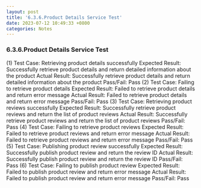 ```yaml
---
layout: post
title: '6.3.6.Product Details Service Test'
date: 2023-07-12 10:49:33 +0800
categories: Notes
---
```


### 6.3.6.Product Details Service Test

(1) Test Case: Retrieving product details successfully
Expected Result: Successfully retrieve product details and return detailed information about the product
Actual Result: Successfully retrieve product details and return detailed information about the product
Pass/Fail: Pass
(2) Test Case: Failing to retrieve product details
Expected Result: Failed to retrieve product details and return error message
Actual Result: Failed to retrieve product details and return error message
Pass/Fail: Pass
(3) Test Case: Retrieving product reviews successfully
Expected Result: Successfully retrieve product reviews and return the list of product reviews
Actual Result: Successfully retrieve product reviews and return the list of product reviews
Pass/Fail: Pass
(4) Test Case: Failing to retrieve product reviews
Expected Result: Failed to retrieve product reviews and return error message
Actual Result: Failed to retrieve product reviews and return error message
Pass/Fail: Pass
(5) Test Case: Publishing product review successfully
Expected Result: Successfully publish product review and return the review ID
Actual Result: Successfully publish product review and return the review ID
Pass/Fail: Pass
(6) Test Case: Failing to publish product review
Expected Result: Failed to publish product review and return error message
Actual Result: Failed to publish product review and return error message
Pass/Fail: Pass
